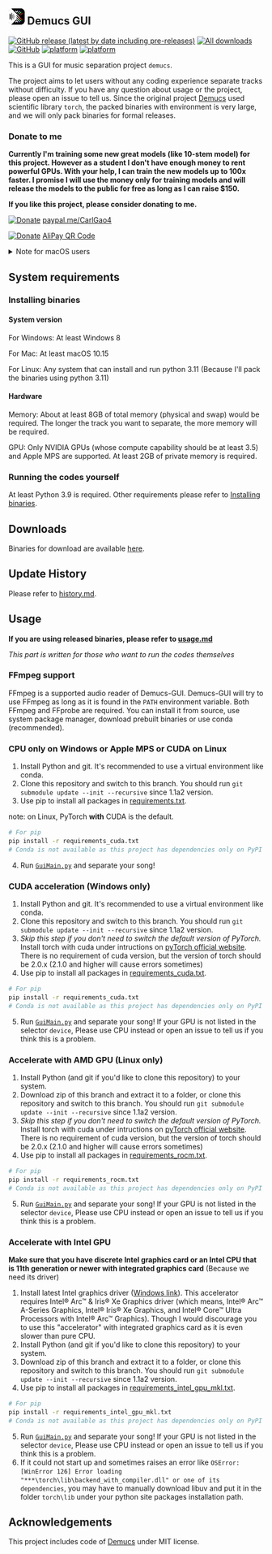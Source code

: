 ## [![Icon](./icon/icon_32x32.png)](.) Demucs GUI
[![GitHub release (latest by date including pre-releases)](https://img.shields.io/github/v/release/CarlGao4/Demucs-GUI?include_prereleases&style=plastic)](https://github.com/CarlGao4/Demucs-Gui/releases) [![All downloads](https://demucs-gui.gaoweiqicarl1.workers.dev/downloads)](https://github.com/CarlGao4/Demucs-Gui/releases) [![GitHub](https://img.shields.io/github/license/carlgao4/demucs-gui?style=plastic)](LICENSE) [![platform](https://img.shields.io/badge/platform-Windows--64bit-blue?style=plastic)](https://github.com/CarlGao4/Demucs-Gui/releases) [![platform](https://img.shields.io/badge/platform-macOS--64bit%20%7C%20ARM64-yellow?style=plastic)](https://github.com/CarlGao4/Demucs-Gui/releases)

This is a GUI for music separation project `demucs`.

The project aims to let users without any coding experience separate tracks without difficulty. If you have any question about usage or the project, please open an issue to tell us. Since the original project [Demucs](https://github.com/adefossez/demucs) used scientific library `torch`, the packed binaries with environment is very large, and we will only pack binaries for formal releases.

### Donate to me

**Currently I'm training some new great models (like 10-stem model) for this project. However as a student I don't have enough money to rent powerful GPUs. With your help, I can train the new models up to 100x faster. I promise I will use the money only for training models and will release the models to the public for free as long as I can raise $150.**

**If you like this project, please consider donating to me.**

[![Donate](https://img.shields.io/badge/Donate-PayPal-green.svg)](https://paypal.me/CarlGao4) [paypal.me/CarlGao4](https://paypal.me/CarlGao4)

[![Donate](https://img.shields.io/badge/Donate-AliPay-blue.svg)](./donate_alipay.jpg) [AliPay QR Code](./donate_alipay.jpg)

<details id="CannotOpen">
  <summary>Note for macOS users</summary>

If the application cannot be launched due to the Mac's security protection feature, try the following:

1. Right-click on the Demucs-GUI app icon and select "Open".
2. Click "Open" again in the window that appears as follows.
![Open Anyway](./mac_open_anyway.png)

</details>

## System requirements
### Installing binaries
#### System version
For Windows: At least Windows 8

For Mac: At least macOS 10.15

For Linux: Any system that can install and run python 3.11 (Because I'll pack the binaries using python 3.11)

#### Hardware
Memory: About at least 8GB of total memory (physical and swap) would be required. The longer the track you want to separate, the more memory will be required.

GPU: Only NVIDIA GPUs (whose compute capability should be at least 3.5) and Apple MPS are supported. At least 2GB of private memory is required.

### Running the codes yourself
At least Python 3.9 is required. Other requirements please refer to [Installing binaries](#installing-binaries).

## Downloads
Binaries for download are available [here](https://github.com/CarlGao4/Demucs-Gui/releases).

## Update History

Please refer to [history.md](history.md).

## Usage
**If you are using released binaries, please refer to [usage.md](usage.md)**

*This part is written for those who want to run the codes themselves*

### FFmpeg support

FFmpeg is a supported audio reader of Demucs-GUI. Demucs-GUI will try to use FFmpeg as long as it is found in the `PATH` environment variable. Both FFmpeg and FFprobe are required. You can install it from source, use system package manager, download prebuilt binaries or use conda (recommended).

### CPU only on Windows or Apple MPS or CUDA on Linux
1. Install Python and git. It's recommended to use a virtual environment like conda.
2. Clone this repository and switch to this branch. You should run `git submodule update --init --recursive` since 1.1a2 version.
3. Use pip to install all packages in [requirements.txt](requirements.txt).

note: on Linux, PyTorch **with** CUDA is the default.
```bash
# For pip
pip install -r requirements_cuda.txt
# Conda is not available as this project has dependencies only on PyPI
```
4. Run [`GuiMain.py`](GUI/GuiMain.py) and separate your song!

### CUDA acceleration (Windows only)
1. Install Python and git. It's recommended to use a virtual environment like conda.
2. Clone this repository and switch to this branch. You should run `git submodule update --init --recursive` since 1.1a2 version.
3. *Skip this step if you don't need to switch the default version of PyTorch.* Install torch with cuda under intructions on [pyTorch official website](https://pytorch.org/get-started/locally/#start-locally). There is no requirement of cuda version, but the version of torch should be 2.0.x (2.1.0 and higher will cause errors sometimes)
4. Use pip to install all packages in [requirements_cuda.txt](requirements_cuda.txt).
```bash
# For pip
pip install -r requirements_cuda.txt
# Conda is not available as this project has dependencies only on PyPI
```
5. Run [`GuiMain.py`](GUI/GuiMain.py) and separate your song! If your GPU is not listed in the selector `device`, Please use CPU instead or open an issue to tell us if you think this is a problem.

### Accelerate with AMD GPU (Linux only)
1. Install Python (and git if you'd like to clone this repository) to your system.
2. Download zip of this branch and extract it to a folder, or clone this repository and switch to this branch. You should run `git submodule update --init --recursive` since 1.1a2 version.
3. *Skip this step if you don't need to switch the default version of PyTorch.* Install torch with cuda under intructions on [pyTorch official website](https://pytorch.org/get-started/locally/#start-locally). There is no requirement of cuda version, but the version of torch should be 2.0.x (2.1.0 and higher will cause errors sometimes)
4. Use pip to install all packages in [requirements_rocm.txt](requirements_rocm.txt).
```bash
# For pip
pip install -r requirements_rocm.txt
# Conda is not available as this project has dependencies only on PyPI
```
5. Run [`GuiMain.py`](GUI/GuiMain.py) and separate your song! If your GPU is not listed in the selector `device`, Please use CPU instead or open an issue to tell us if you think this is a problem.

### Accelerate with Intel GPU

**Make sure that you have discrete Intel graphics card or an Intel CPU that is 11th generation or newer with integrated graphics card** (Because we need its driver)

1. Install latest Intel graphics driver ([Windows link](https://www.intel.com/content/www/us/en/download/785597/intel-arc-iris-xe-graphics-windows.html)). This accelerator requires Intel® Arc™ & Iris® Xe Graphics driver (which means, Intel® Arc™ A-Series Graphics, Intel® Iris® Xe Graphics, and Intel® Core™ Ultra Processors with Intel® Arc™ Graphics). Though I would discourage you to use this "accelerator" with integrated graphics card as it is even slower than pure CPU.
2. Install Python (and git if you'd like to clone this repository) to your system.
3. Download zip of this branch and extract it to a folder, or clone this repository and switch to this branch. You should run `git submodule update --init --recursive` since 1.1a2 version.
4. Use pip to install all packages in [requirements_intel_gpu_mkl.txt](requirements_intel_gpu_mkl.txt).
```bash
# For pip
pip install -r requirements_intel_gpu_mkl.txt
# Conda is not available as this project has dependencies only on PyPI
```
5. Run [`GuiMain.py`](GUI/GuiMain.py) and separate your song! If your GPU is not listed in the selector `device`, Please use CPU instead or open an issue to tell us if you think this is a problem.
6. If it could not start up and sometimes raises an error like `OSError: [WinError 126] Error loading "***\torch\lib\backend_with_compiler.dll" or one of its dependencies`, you may have to manually download libuv and put it in the folder `torch\lib` under your python site packages installation path.

## Acknowledgements
This project includes code of [Demucs](https://github.com/adefossez/demucs) under MIT license.
